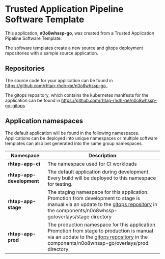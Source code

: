 # Trusted Application Pipeline Software Template

This application, **n0o8whssp-go**, was created from a Trusted Application Pipeline Software Template.

The software templates create a new source and gitops deployment repositories with a sample source application. 

## Repositories

The source code for your application can be found in [https://github.com/rhtap-rhdh-qe/n0o8whssp-go ](https://github.com/rhtap-rhdh-qe/n0o8whssp-go ).
 
The gitops repository, which contains the kubernetes manifests for the application can be found in 
[https://github.com/rhtap-rhdh-qe/n0o8whssp-go-gitops ](https://github.com/rhtap-rhdh-qe/n0o8whssp-go-gitops ) 

## Application namespaces 

The default application will be found in the following namespaces. Applications can be deployed into unique namespaces or multiple software templates can also bet generated into the same group namespaces.  

|  Namespace   |  Description   |  
| -------- | -------- |
| **rhtap-app-ci** | The namespace used for CI workloads |
| **rhtap-app-development** | The default application during development. Every build will be deployed to this namespace for testing. |
| **rhtap-app-stage** | The staging namespace for this application. Promotion from development to stage is manual via an update to the [gitops repository](https://github.com/rhtap-rhdh-qe/n0o8whssp-go-gitops ) in the components/n0o8whssp-go/overlays/stage directory |
| **rhtap-app-prod** | The production namespace for this application. Promotion from stage to production is manual via an update to the [gitops repository](https://github.com/rhtap-rhdh-qe/n0o8whssp-go-gitops ) in the components/n0o8whssp-go/overlays/prod directory |